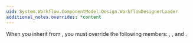 ```yaml
---
uid: System.Workflow.ComponentModel.Design.WorkflowDesignerLoader
additional_notes.overrides: *content
---
```


<p>When you inherit from <xref href="System.Workflow.ComponentModel.Design.WorkflowDesignerLoader"></xref>, you must override the following members: <xref href="System.Workflow.ComponentModel.Design.WorkflowDesignerLoader.FileName"></xref>, <xref href="System.Workflow.ComponentModel.Design.WorkflowDesignerLoader.ForceReload"></xref>, <xref href="System.Workflow.ComponentModel.Design.WorkflowDesignerLoader.GetFileReader(System.String)"></xref> and <xref href="System.Workflow.ComponentModel.Design.WorkflowDesignerLoader.GetFileWriter(System.String)"></xref>.</p>


